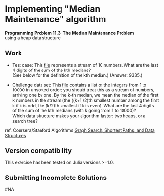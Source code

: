 # Implementing "Median Maintenance" algorithm

  **Programming Problem 11.3: The Median Maintenance Problem**  
  using a heap data structure


## Work

 - Test case: This [file](https://github.com/pascal-p/julia-exercism/blob/master/Algo/08-median-maintenance/testfiles/problem11.3test.txt) represents a stream of 10 numbers. What are the last 4 digits of the sum of the kth medians?  
 (See below for the definition of the kth median.) (Answer: 9335.)

 - Challenge data set: This [file](https://github.com/pascal-p/julia-exercism/blob/master/Algo/08-median-maintenance/testfiles/problem11.3.txt) contains a list of the integers from 1 to 10000 in unsorted order; you should treat this as a stream of numbers, arriving one by one.
 By the k-th median, we mean the median of the first k numbers in the stream (the ((k+1)/2)th smallest number among the first k if k is odd, the (k/2)th smallest if k is even). What are the last 4 digits of the sum of the kth medians (with k going from 1 to 10000)?  
   Which data structure makes your algorithm faster: two heaps, or a search tree?


ref. Coursera/Stanford Algorithms [Graph Search, Shortest Paths, and Data Structures](https://www.coursera.org/learn/algorithms-graphs-data-structures/home/welcome)

## Version compatibility
This exercise has been tested on Julia versions >=1.0.

## Submitting Incomplete Solutions
#NA
